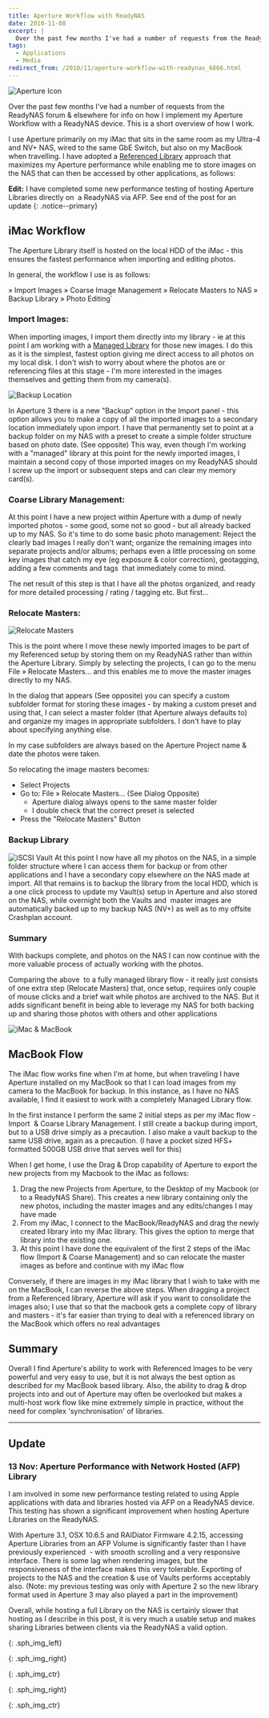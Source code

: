 ```yaml
---
title: Aperture Workflow with ReadyNAS
date: 2010-11-08
excerpt: |
  Over the past few months I've had a number of requests from the ReadyNAS forum & elsewhere for info on how I implement my Aperture Workflow with a ReadyNAS device. This is a short overview of how I work.
tags:
  - Applications
  - Media
redirect_from: /2010/11/aperture-workflow-with-readynas_6866.html
---
```


![Aperture Icon][]

Over the past few months I've had a number of requests from the ReadyNAS forum & elsewhere for info on how I implement my Aperture Workflow with a ReadyNAS device. This is a short overview of how I work.

I use Aperture primarily on my iMac that sits in the same room as my Ultra-4 and NV+ NAS, wired to the same GbE Switch, but also on my MacBook when travelling. I have adopted a [Referenced Library] approach that maximizes my Aperture performance while enabling me to store images on the NAS that can then be accessed by other applications, as follows:

**Edit:** I have completed some new performance testing of hosting Aperture Libraries directly on  a ReadyNAS via AFP. See end of the post for an update
{: .notice--primary}

##  iMac Workflow

The Aperture Library itself is hosted on the local HDD of the iMac - this ensures the fastest performance when importing and editing photos.

In general, the workflow I use is as follows:

» Import Images » Coarse Image Management » Relocate Masters to NAS » Backup Library » Photo Editing`

###  Import Images:

When importing images, I import them directly into my library - ie at this point I am working with a [Managed Library][] for those new images. I do this as it is the simplest, fastest option giving me direct access to all photos on my local disk. I don't wish to worry about where the photos are or referencing files at this stage - I'm more interested in the images themselves and getting them from my camera(s).

![Backup Location][]

In Aperture 3 there is a new "Backup" option in the Import panel - this option allows you to make a copy of all the imported images to a secondary location immediately upon import. I have that permanently set to point at a backup folder on my NAS with a preset to create a simple folder structure based on photo date. (See opposite) This way, even though I'm working with a "managed" library at this point for the newly imported images, I maintain a second copy of those imported images on my ReadyNAS should I screw up the import or subsequent steps and can clear my memory card(s).

###  Coarse Library Management:

At this point I have a new project within Aperture with a dump of newly imported photos - some good, some not so good - but all already backed up to my NAS. So it's time to do some basic photo management: Reject the clearly bad images I really don't want; organize the remaining images into separate projects and/or albums; perhaps even a little processing on some key images that catch my eye (eg exposure & color correction), geotagging, adding a few comments and tags  that immediately come to mind.

The net result of this step is that I have all the photos organized, and ready for more detailed processing / rating / tagging etc. But first…

###  Relocate Masters:

![Relocate Masters][]

This is the point where I move these newly imported images to be part of my Referenced setup by storing them on my ReadyNAS rather than within the Aperture Library. Simply by selecting the projects, I can go to the menu File » Relocate Masters… and this enables me to move the master images directly to my NAS.

In the dialog that appears (See opposite) you can specify a custom subfolder format for storing these images - by making a custom preset and using that, I can select a master folder (that Aperture always defaults to) and organize my images in appropriate subfolders. I don't have to play about specifying anything else.

In my case subfolders are always based on the Aperture Project name & date the photos were taken.

So relocating the image masters becomes:

* Select Projects
* Go to: File » Relocate Masters... (See Dialog Opposite)
  * Aperture dialog always opens to the same master folder
  * I double check that the correct preset is selected
* Press the "Relocate Masters" Button

###  Backup Library

![iSCSI Vault][]
At this point I now have all my photos on the NAS, in a simple folder structure where I can access them for backup or from other applications and I have a secondary copy elsewhere on the NAS made at import. All that remains is to backup the library from the local HDD, which is a one click process to update my Vault(s) setup in Aperture and also stored on the NAS, while overnight both the Vaults and  master images are automatically backed up to my backup NAS (NV+) as well as to my offsite Crashplan account.

###  Summary

With backups complete, and photos on the NAS I can now continue with the more valuable process of actually working with the photos.

Comparing the above  to a fully managed library flow - it really just consists of one extra step (Relocate Masters) that, once setup, requires only couple of mouse clicks and a brief wait while photos are archived to the NAS. But it adds significant benefit in being able to leverage my NAS for both backing up and sharing those photos with others and other applications

![iMac & MacBook][]

##  MacBook Flow

The iMac flow works fine when I'm at home, but when traveling I have Aperture installed on my MacBook so that I can load images from my camera to the MacBook for backup. In this instance, as I have no NAS available, I find it easiest to work with a completely Managed Library flow.

In the first instance I perform the same 2 initial steps as per my iMac flow - Import  & Coarse Library Management. I still create a backup during import, but to a USB drive simply as a precaution. I also make a vault backup to the same USB drive, again as a precaution. (I have a pocket sized HFS+ formatted 500GB USB drive that serves well for this)

When I get home, I use the Drag & Drop capability of Aperture to export the new projects from my Macbook to the iMac as follows:

1. Drag the new Projects from Aperture, to the Desktop of my Macbook (or to a ReadyNAS Share). This creates a new library containing only the new photos, including the master images and any edits/changes I may have made
2. From my iMac, I connect to the MacBook/ReadyNAS and drag the newly created library into my iMac library. This gives the option to merge that library into the existing one.
3. At this point I have done the equivalent of the first 2 steps of the iMac flow (Import & Coarse Management) and so can relocate the master images as before and continue with my iMac flow

Conversely, if there are images in my iMac library that I wish to take with me on the MacBook, I can reverse the above steps. When dragging a project from a Referenced library, Aperture will ask if you want to consolidate the images also; I use that so that the macbook gets a complete copy of library and masters - it's far easier than trying to deal with a referenced library on the MacBook which offers no real advantages

##  Summary

Overall I find Aperture's ability to work with Referenced Images to be very powerful and very easy to use, but it is not always the best option as described for my MacBook based library. Also, the ability to drag & drop projects into and out of Aperture may often be overlooked but makes a multi-host work flow like mine extremely simple in practice, without the need for complex 'synchronisation' of libraries.

* * *

## Update

### 13 Nov: Aperture Performance with Network Hosted (AFP) Library

I am involved in some new performance testing related to using Apple applications with data and libraries hosted via AFP on a ReadyNAS device. This testing has shown a significant improvement when hosting Aperture Libraries on the ReadyNAS.

With Aperture 3.1, OSX 10.6.5 and RAIDiator Firmware 4.2.15, accessing Aperture Libraries from an AFP Volume is significantly faster than I have previously experienced  - with smooth scrolling and a very responsive interface. There is some lag when rendering images, but the responsiveness of the interface makes this very tolerable. Exporting of projects to the NAS and the creation & use of Vaults performs acceptably also. (Note: my previous testing was only with Aperture 2 so the new library format used in Aperture 3 may also played a part in the improvement)

Overall, while hosting a full Library on the NAS is certainly slower that hosting as I describe in this post, it is very much a usable setup and makes sharing Libraries between clients via the ReadyNAS a valid option.

[Managed Library]: https://documentation.apple.com/en/aperture/usermanual/index.html#chapter=4%26section=12%26tasks=true

[Referenced Library]: https://documentation.apple.com/en/aperture/usermanual/index.html#chapter=5%26section=16%26tasks=true

[Aperture Icon]: /assets/images/readynas/aperture3_logo2.png "Aperture Photo Library"
{: .sph_img_left}

[Backup Location]: /assets/images/readynas/backuplocation.jpg "Setting Backup Options"
{: .sph_img_right}

[Relocate Masters]: /assets/images/readynas/Relocate-Masters-Dialog.png "Relocating Masters"
{: .sph_img_ctr}

[iSCSI Vault]: /assets/images/readynas/iSCSI-Vault-Settings.jpg "Vault Settings"
{: .sph_img_right}

[iMac & MacBook]: /assets/images/readynas/imac-macbook.png "Apple iMac & MacBook"
{: .sph_img_ctr}

